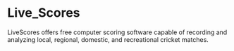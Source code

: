# Live_Scores
LiveScores offers free computer scoring software capable of recording and analyzing local, regional, domestic, and recreational cricket matches.
